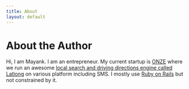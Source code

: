 ```yaml
---
title: About
layout: default
---
```


# About the Author

Hi, I am Mayank. I am an entrepreneur. My current startup is <a href="http://onze.in">ONZE</a> where we run an awesome <a href="http://latlong.in">local search and driving directions engine called Latlong</a> on various platform including SMS. I mostly use <a href="http://www.rubyonrails.org">Ruby on Rails</a> but not constrained by it.

